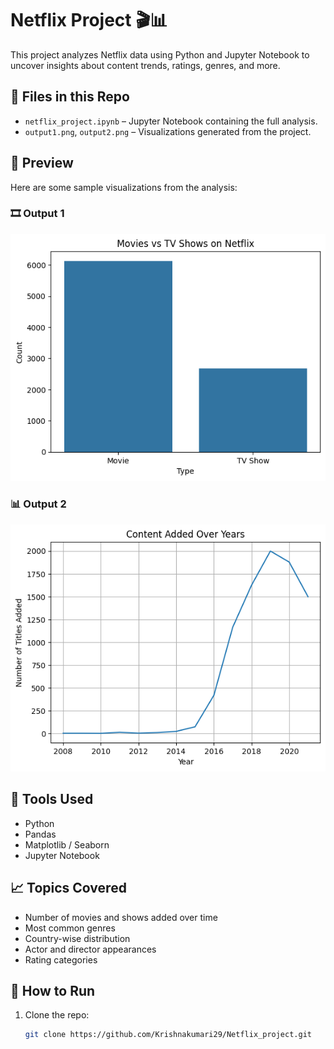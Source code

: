 # Netflix Project 🎬📊

This project analyzes Netflix data using Python and Jupyter Notebook to uncover insights about content trends, ratings, genres, and more.

## 📁 Files in this Repo

- `netflix_project.ipynb` – Jupyter Notebook containing the full analysis.
- `output1.png`, `output2.png` – Visualizations generated from the project.

## 📸 Preview

Here are some sample visualizations from the analysis:

### 🎞️ Output 1
![Output 1](https://github.com/Krishnakumari29/Netflix_project/blob/main/output1.png?raw=true)

### 📊 Output 2
![Output 2](https://github.com/Krishnakumari29/Netflix_project/blob/main/output2.png?raw=true)

## 📌 Tools Used

- Python
- Pandas
- Matplotlib / Seaborn
- Jupyter Notebook

## 📈 Topics Covered

- Number of movies and shows added over time
- Most common genres
- Country-wise distribution
- Actor and director appearances
- Rating categories

## 🚀 How to Run

1. Clone the repo:
   ```bash
   git clone https://github.com/Krishnakumari29/Netflix_project.git
